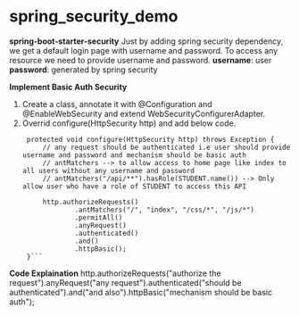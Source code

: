# spring_security_demo
**spring-boot-starter-security**
Just by adding spring security dependency, we get a default login page with username and password.
To access any resource we need to provide username and password.
**username**: user
**password**: generated by spring security

**Implement Basic Auth Security**
1. Create a class, annotate it with @Configuration and @EnableWebSecurity and extend WebSecurityConfigurerAdapter.
2. Overrid configure(HttpSecurity http) and add below code.
   ```
    protected void configure(HttpSecurity http) throws Exception {
        // any request should be authenticated i.e user should provide username and password and mechanism should be basic auth
        // antMatchers --> to allow access to home page like index to all users without any username and password
        // antMatchers("/api/**").hasRole(STUDENT.name()) --> Only allow user who have a role of STUDENT to access this API

        http.authorizeRequests()
                .antMatchers("/", "index", "/css/*", "/js/*")
                .permitAll()
                .anyRequest()
                .authenticated()
                .and()
                .httpBasic();
    }```

**Code Explaination**
http.authorizeRequests("authorize the request").anyRequest("any request").authenticated("should be authenticated").and("and also").httpBasic("mechanism should be basic auth");
